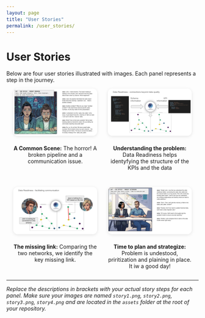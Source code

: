 ```yaml
---
layout: page
title: "User Stories"
permalink: /user_stories/
---
```


# User Stories

Below are four user stories illustrated with images. Each panel represents a step in the journey.

<div style="display: flex; flex-wrap: wrap; gap: 2em; justify-content: center; align-items: flex-start;">

  <div style="flex: 1 1 200px; max-width: 220px; text-align: center;">
    <img src="/assets/user_stories/MAL_DRE_US1a.png" alt="User Story 1" style="width:100%; border-radius: 12px; box-shadow: 0 2px 8px rgba(0,0,0,0.1); margin-bottom: 0.5em;">
    <p><strong>A Common Scene:</strong> The horror! A broken pipeline and a communication issue.</p>
  </div>

  <div style="flex: 1 1 200px; max-width: 220px; text-align: center;">
    <img src="/assets/user_stories/MAL_DRE_US1b.png" alt="User Story 2" style="width:100%; border-radius: 12px; box-shadow: 0 2px 8px rgba(0,0,0,0.1); margin-bottom: 0.5em;">
    <p><strong>Understanding the problem:</strong> Data Readiness helps identyfying the structure of the KPIs and the data</p>
  </div>

  <div style="flex: 1 1 200px; max-width: 220px; text-align: center;">
    <img src="/assets/user_stories/MAL_DRE_US1c.png" alt="User Story 3" style="width:100%; border-radius: 12px; box-shadow: 0 2px 8px rgba(0,0,0,0.1); margin-bottom: 0.5em;">
    <p><strong>The missing link:</strong> Comparing the two networks, we identify the key missing link.</p>
  </div>

  <div style="flex: 1 1 200px; max-width: 220px; text-align: center;">
    <img src="/assets/user_stories/MAL_DRE_US1d.png" alt="User Story 4" style="width:100%; border-radius: 12px; box-shadow: 0 2px 8px rgba(0,0,0,0.1); margin-bottom: 0.5em;">
    <p><strong>Time to plan and strategize:</strong> Problem is undestood, priritization and plaining in place. It iw a good day!</p>
  </div>

</div>

---

*Replace the descriptions in brackets with your actual story steps for each panel. Make sure your images are named `story1.png`, `story2.png`, `story3.png`, `story4.png` and are located in the `assets` folder at the root of your repository.*